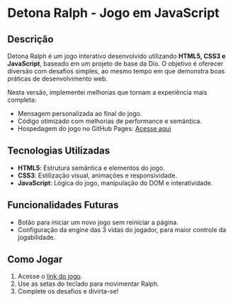 # Detona Ralph - Jogo em JavaScript

## Descrição

Detona Ralph é um jogo interativo desenvolvido utilizando **HTML5, CSS3 e JavaScript**, baseado em um projeto de base da Dio. O objetivo é oferecer diversão com desafios simples, ao mesmo tempo em que demonstra boas práticas de desenvolvimento web.

Nesta versão, implementei melhorias que tornam a experiência mais completa:
- Mensagem personalizada ao final do jogo.
- Código otimizado com melhorias de performance e semântica.
- Hospedagem do jogo no GitHub Pages: [Acesse aqui](https://kiqf.github.io/game-js-detona/)

## Tecnologias Utilizadas

- **HTML5**: Estrutura semântica e elementos do jogo.  
- **CSS3**: Estilização visual, animações e responsividade.  
- **JavaScript**: Lógica do jogo, manipulação do DOM e interatividade.

## Funcionalidades Futuras

- Botão para iniciar um novo jogo sem reiniciar a página.  
- Configuração da engine das 3 vidas do jogador, para maior controle da jogabilidade.

## Como Jogar

1. Acesse o [link do jogo](https://kiqf.github.io/game-js-detona/).  
2. Use as setas do teclado para movimentar Ralph.  
3. Complete os desafios e divirta-se!  